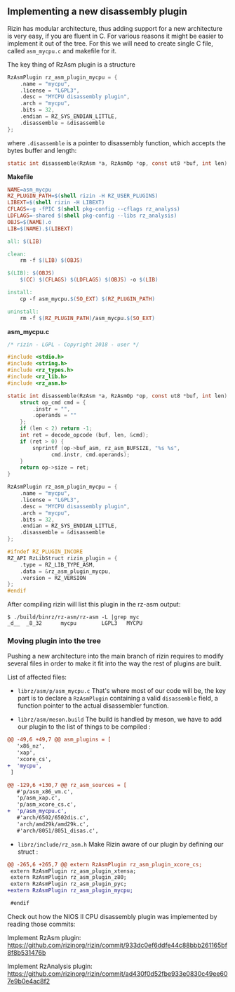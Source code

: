 ## Implementing a new disassembly plugin

Rizin has modular architecture, thus adding support for a new architecture is very easy, if you
are fluent in C. For various reasons it might be easier to implement it out of the tree. For this we
will need to create single C file, called `asm_mycpu.c` and makefile for it.

The key thing of RzAsm plugin is a structure
```c
RzAsmPlugin rz_asm_plugin_mycpu = {
	.name = "mycpu",
	.license = "LGPL3",
	.desc = "MYCPU disassembly plugin",
	.arch = "mycpu",
	.bits = 32,
	.endian = RZ_SYS_ENDIAN_LITTLE,
	.disassemble = &disassemble
};
```

where `.disassemble` is a pointer to disassembly function, which accepts the bytes buffer
and length:

```c
static int disassemble(RzAsm *a, RzAsmOp *op, const ut8 *buf, int len)
```

**Makefile**

```makefile
NAME=asm_mycpu
RZ_PLUGIN_PATH=$(shell rizin -H RZ_USER_PLUGINS)
LIBEXT=$(shell rizin -H LIBEXT)
CFLAGS=-g -fPIC $(shell pkg-config --cflags rz_analyss)
LDFLAGS=-shared $(shell pkg-config --libs rz_analysis)
OBJS=$(NAME).o
LIB=$(NAME).$(LIBEXT)

all: $(LIB)

clean:
	rm -f $(LIB) $(OBJS)

$(LIB): $(OBJS)
	$(CC) $(CFLAGS) $(LDFLAGS) $(OBJS) -o $(LIB)

install:
	cp -f asm_mycpu.$(SO_EXT) $(RZ_PLUGIN_PATH)

uninstall:
	rm -f $(RZ_PLUGIN_PATH)/asm_mycpu.$(SO_EXT)
```

**asm_mycpu.c**

```c
/* rizin - LGPL - Copyright 2018 - user */

#include <stdio.h>
#include <string.h>
#include <rz_types.h>
#include <rz_lib.h>
#include <rz_asm.h>

static int disassemble(RzAsm *a, RzAsmOp *op, const ut8 *buf, int len) {
	struct op_cmd cmd = {
		.instr = "",
		.operands = ""
	};
	if (len < 2) return -1;
	int ret = decode_opcode (buf, len, &cmd);
	if (ret > 0) {
		snprintf (op->buf_asm, rz_asm_BUFSIZE, "%s %s",
			  cmd.instr, cmd.operands);
	}
	return op->size = ret;
}

RzAsmPlugin rz_asm_plugin_mycpu = {
	.name = "mycpu",
	.license = "LGPL3",
	.desc = "MYCPU disassembly plugin",
	.arch = "mycpu",
	.bits = 32,
	.endian = RZ_SYS_ENDIAN_LITTLE,
	.disassemble = &disassemble
};

#ifndef RZ_PLUGIN_INCORE
RZ_API RzLibStruct rizin_plugin = {
	.type = RZ_LIB_TYPE_ASM,
	.data = &rz_asm_plugin_mycpu,
	.version = RZ_VERSION
};
#endif
```

After compiling rizin will list this plugin in the rz-asm output:
```
$ ./build/binrz/rz-asm/rz-asm -L |grep myc
_d__  _8_32      mycpu        LGPL3   MYCPU
```

### Moving plugin into the tree

Pushing a new architecture into the main branch of rizin requires to modify several files in order to make it fit into the way the rest of plugins are built.

List of affected files:

* `librz/asm/p/asm_mycpu.c`
That's where most of our code will be, the key part is to declare a `RzAsmPlugin` containing a valid `disassemble` field, a function pointer to the actual disassembler function.

* `librz/asm/meson.build`
The build is handled by meson, we have to add our plugin to the list of things to be compiled :
```diff
@@ -49,6 +49,7 @@ asm_plugins = [
   'x86_nz',
   'xap',
   'xcore_cs',
+  'mycpu',
 ]

@@ -129,6 +130,7 @@ rz_asm_sources = [
   #'p/asm_x86_vm.c',
   'p/asm_xap.c',
   'p/asm_xcore_cs.c',
+  'p/asm_mycpu.c',
   #'arch/6502/6502dis.c',
   'arch/amd29k/amd29k.c',
   #'arch/8051/8051_disas.c',
```

* `librz/include/rz_asm.h`
Make Rizin aware of our plugin by defining our struct :
```diff
@@ -265,6 +265,7 @@ extern RzAsmPlugin rz_asm_plugin_xcore_cs;
 extern RzAsmPlugin rz_asm_plugin_xtensa;
 extern RzAsmPlugin rz_asm_plugin_z80;
 extern RzAsmPlugin rz_asm_plugin_pyc;
+extern RzAsmPlugin rz_asm_plugin_mycpu;

 #endif
```

Check out how the NIOS II CPU disassembly plugin was implemented by reading those commits:

Implement RzAsm plugin:
https://github.com/rizinorg/rizin/commit/933dc0ef6ddfe44c88bbb261165bf8f8b531476b

Implement RzAnalysis plugin:
https://github.com/rizinorg/rizin/commit/ad430f0d52fbe933e0830c49ee607e9b0e4ac8f2


